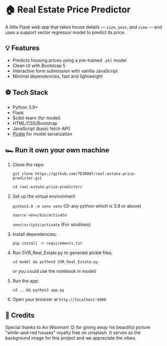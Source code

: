 # 🏠 Real Estate Price Predictor

A little Flask web app that takes house details — `size`, `year`, and `view` — and uses a support vector regressor model to predict its price.

## 💡 Features

- Predicts housing prices using a pre-trained `.pkl` model
- Clean UI with Bootstrap 5
- Interactive form submission with vanilla JavaScript
- Minimal dependencies, fast and lightweight

## ⚽️ Tech Stack

- Python 3.9+
- Flask
- Scikit-learn (for model)
- HTML/CSS/Bootstrap
- JavaScript (basic fetch API)
- [Pickle](https://docs.python.org/3/library/pickle.html) for model serialization


## 🏎️ Run it own your own machine

1. Clone the repo:

   `git clone https://github.com/TDJR007/real-estate-price-predictor.git`

   `cd real-estate-price-predictor/`

2. Set up the virtual environment

    `python3.9 -m venv venv` (Or any python which is 3.9 or above)
    
    `source venv/bin/activate`
    
    `venv\scripts\activate` (For windows) 
    
3. Install dependencies:

    `pip install -r requirements.txt`
    
4. Run SVR_Real_Estate.py to generate pickle files:

    `cd model && python3 SVR_Real_Estate.py`
    
    or you could use the notebook in model/

4. Run the app:
   
    `cd .. && python3 app.py`

6. Open your browser at `http://localhost:5000`


## 📸 Credits

Special thanks to *Avi Waxman*! 😊️ for giving away his beautiful picture "white-and-red houses" royalty free on unsplash. It serves as the background image for this project and we appreciate the vibes.



